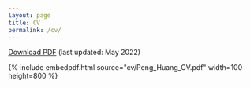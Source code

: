 ```yaml
---
layout: page
title: CV
permalink: /cv/
---
```



 [Download PDF](cv/Peng_Huang_CV.pdf)  (last updated: May 2022)

 <!--The PDF should be embedded underneath -- uses Google Docs for embedding and works if the PDF is on dropbox. Works sporadically if PDF is elsewhere too.-->

{% include embedpdf.html source="cv/Peng_Huang_CV.pdf" width=100 height=800 %}
